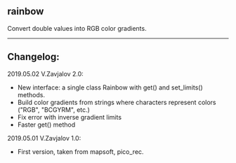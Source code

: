 ## rainbow

Convert double values into RGB color gradients.

--------------
## Changelog:

2019.05.02 V.Zavjalov 2.0:
- New interface: a single class Rainbow with get() and
  set_limits() methods.
- Build color gradients from strings where characters represent
  colors ("RGB", "BCGYRM", etc.)
- Fix error with inverse gradient limits
- Faster get() method

2019.05.01 V.Zavjalov 1.0:
- First version, taken from mapsoft, pico_rec.
